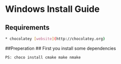 # Windows Install Guide #
## Requirements ##

```bash
* chocolatey [website](http://chocolatey.org)
```

##Preperation ##
First you install some dependencies

```bash
PS: choco install cmake make nmake
```
